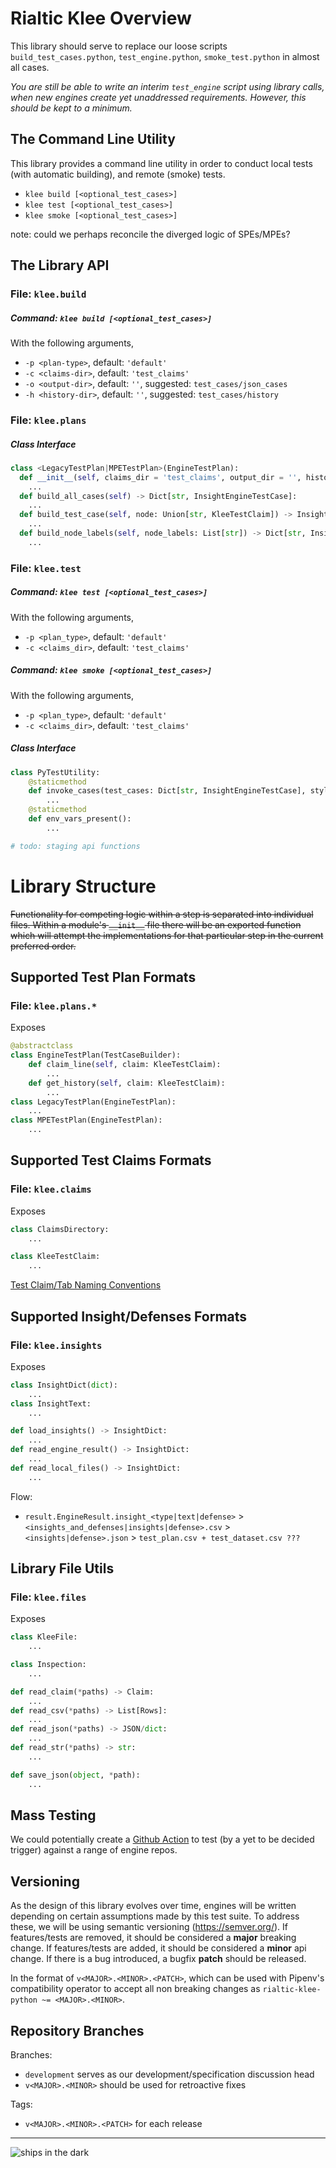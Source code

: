 # Rialtic Klee Overview

This library should serve to replace our loose scripts `build_test_cases.python`, `test_engine.python`, `smoke_test.python` in almost all cases.

_You are still be able to write an interim `test_engine` script using library calls, when new engines create yet unaddressed requirements. However, this should be kept to a minimum._

## The Command Line Utility
This library provides a command line utility in order to conduct local tests (with automatic building), and remote (smoke) tests.
- `klee build [<optional_test_cases>]`
- `klee test [<optional_test_cases>]`
- `klee smoke [<optional_test_cases>]`

note: could we perhaps reconcile the diverged logic of SPEs/MPEs?

## The Library API

### File: `klee.build`

##### Command: `klee build [<optional_test_cases>]`
With the following arguments,
- `-p <plan-type>`, default: `'default'`
- `-c <claims-dir>`, default: `'test_claims'`
- `-o <output-dir>`, default: `''`, suggested: `test_cases/json_cases`
- `-h <history-dir>`, default: `''`, suggested: `test_cases/history`

### File: `klee.plans`

##### Class Interface
```python
class <LegacyTestPlan|MPETestPlan>(EngineTestPlan):
  def __init__(self, claims_dir = 'test_claims', output_dir = '', history_dir = ''):
    ...
  def build_all_cases(self) -> Dict[str, InsightEngineTestCase]:
    ...
  def build_test_case(self, node: Union[str, KleeTestClaim]) -> InsightEngineTestCase:
    ...
  def build_node_labels(self, node_labels: List[str]) -> Dict[str, InsightEngineTestCase]:
    ...
```

### File: `klee.test`

##### Command: `klee test [<optional_test_cases>]`
With the following arguments,
- `-p <plan_type>`, default: `'default'`
- `-c <claims_dir>`, default: `'test_claims'`

##### Command: `klee smoke [<optional_test_cases>]`
With the following arguments,
- `-p <plan_type>`, default: `'default'`
- `-c <claims_dir>`, default: `'test_claims'`

##### Class Interface
```python
class PyTestUtility:
    @staticmethod
    def invoke_cases(test_cases: Dict[str, InsightEngineTestCase], style = 'local'):
        ...
    @staticmethod
    def env_vars_present():
        ...

# todo: staging api functions
```

# Library Structure
~~Functionality for competing logic within a step is separated into individual files. Within a module's `__init__` file there will be an exported function which will attempt the implementations for that particular step in the current preferred order.~~

## Supported Test Plan Formats

### File: `klee.plans.*`
Exposes
```python
@abstractclass
class EngineTestPlan(TestCaseBuilder):
    def claim_line(self, claim: KleeTestClaim):
        ...
    def get_history(self, claim: KleeTestClaim):
        ...
class LegacyTestPlan(EngineTestPlan):
    ...
class MPETestPlan(EngineTestPlan):
    ...
```

## Supported Test Claims Formats

### File: `klee.claims`
Exposes
```python
class ClaimsDirectory:
    ...

class KleeTestClaim:
    ...

```

[Test Claim/Tab Naming Conventions](http://community.rialtic.io/docs/spec/test_claims/)

## Supported Insight/Defenses Formats

### File: `klee.insights`
Exposes
```python
class InsightDict(dict):
    ...
class InsightText:
    ...

def load_insights() -> InsightDict:
    ...
def read_engine_result() -> InsightDict:
    ...
def read_local_files() -> InsightDict:
    ...
```

Flow:
- `result.EngineResult.insight_<type|text|defense>` > `<insights_and_defenses|insights|defense>.csv` > `<insights|defense>.json` > `test_plan.csv + test_dataset.csv ???`

## Library File Utils

### File: `klee.files`
Exposes
```python
class KleeFile:
    ...

class Inspection:
    ...

def read_claim(*paths) -> Claim:
    ...
def read_csv(*paths) -> List[Rows]:
    ...
def read_json(*paths) -> JSON/dict:
    ...
def read_str(*paths) -> str:
    ...

def save_json(object, *path):
    ...
```


## Mass Testing
We could potentially create a [Github Action](https://docs.github.com/en/actions) to test (by a yet to be decided trigger) against a range of engine repos.

## Versioning
As the design of this library evolves over time, engines will be written depending on certain assumptions made by this test suite. To address these,  we will be using semantic versioning (https://semver.org/).
If features/tests are removed, it should be considered a **major** breaking change.
If features/tests are added, it should be considered a **minor** api change.
If there is a bug introduced, a bugfix **patch** should be released.

In the format of `v<MAJOR>.<MINOR>.<PATCH>`, which can be used with Pipenv's compatibility operator to accept all non breaking changes as `rialtic-klee-python ~= <MAJOR>.<MINOR>`.

## Repository Branches
Branches:
- `development` serves as our development/specification discussion head
- `v<MAJOR>.<MINOR>` should be used for retroactive fixes

Tags:
- `v<MAJOR>.<MINOR>.<PATCH>` for each release

<hr>

![ships in the dark](ships_in_the_dark.jpg)
